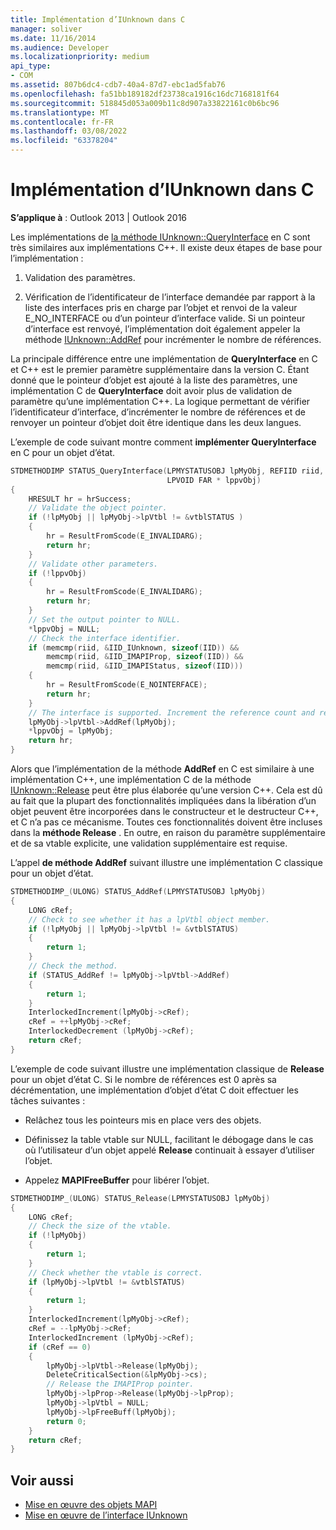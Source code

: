```yaml
---
title: Implémentation d’IUnknown dans C
manager: soliver
ms.date: 11/16/2014
ms.audience: Developer
ms.localizationpriority: medium
api_type:
- COM
ms.assetid: 807b6dc4-cdb7-40a4-87d7-ebc1ad5fab76
ms.openlocfilehash: fa51bb189182df23738ca1916c16dc7168181f64
ms.sourcegitcommit: 518845d053a009b11c8d907a33822161c0b6bc96
ms.translationtype: MT
ms.contentlocale: fr-FR
ms.lasthandoff: 03/08/2022
ms.locfileid: "63378204"
---
```

# <a name="implementing-iunknown-in-c"></a>Implémentation d’IUnknown dans C

**S’applique à** : Outlook 2013 | Outlook 2016 
  
Les implémentations de [la méthode IUnknown::QueryInterface](https://msdn.microsoft.com/library/ms682521%28v=VS.85%29.aspx) en C sont très similaires aux implémentations C++. Il existe deux étapes de base pour l’implémentation : 
  
1. Validation des paramètres.
    
2. Vérification de l’identificateur de l’interface demandée par rapport à la liste des interfaces pris en charge par l’objet et renvoi de la valeur E_NO_INTERFACE ou d’un pointeur d’interface valide. Si un pointeur d’interface est renvoyé, l’implémentation doit également appeler la méthode [IUnknown::AddRef](https://msdn.microsoft.com/library/ms691379%28v=VS.85%29.aspx) pour incrémenter le nombre de références. 
    
La principale différence entre une implémentation de **QueryInterface** en C et C++ est le premier paramètre supplémentaire dans la version C. Étant donné que le pointeur d’objet est ajouté à la liste des paramètres, une implémentation C de **QueryInterface** doit avoir plus de validation de paramètre qu’une implémentation C++. La logique permettant de vérifier l’identificateur d’interface, d’incrémenter le nombre de références et de renvoyer un pointeur d’objet doit être identique dans les deux langues. 
  
L’exemple de code suivant montre comment **implémenter QueryInterface** en C pour un objet d’état. 
  
```cpp
STDMETHODIMP STATUS_QueryInterface(LPMYSTATUSOBJ lpMyObj, REFIID riid,
                                   LPVOID FAR * lppvObj)
{
    HRESULT hr = hrSuccess;
    // Validate the object pointer.
    if (!lpMyObj || lpMyObj->lpVtbl != &vtblSTATUS )
    {
        hr = ResultFromScode(E_INVALIDARG);
        return hr;
    }
    // Validate other parameters.
    if (!lppvObj)
    {
        hr = ResultFromScode(E_INVALIDARG);
        return hr;
    }
    // Set the output pointer to NULL.
    *lppvObj = NULL;
    // Check the interface identifier.
    if (memcmp(riid, &IID_IUnknown, sizeof(IID)) &&
        memcmp(riid, &IID_IMAPIProp, sizeof(IID)) &&
        memcmp(riid, &IID_IMAPIStatus, sizeof(IID)))
    {
        hr = ResultFromScode(E_NOINTERFACE);
        return hr;
    }
    // The interface is supported. Increment the reference count and return.
    lpMyObj->lpVtbl->AddRef(lpMyObj);
    *lppvObj = lpMyObj;
    return hr;
}

```

Alors que l’implémentation de la méthode **AddRef** en C est similaire à une implémentation C++, une implémentation C de la méthode [IUnknown::Release](https://msdn.microsoft.com/library/ms682317%28v=VS.85%29.aspx) peut être plus élaborée qu’une version C++. Cela est dû au fait que la plupart des fonctionnalités impliquées dans la libération d’un objet peuvent être incorporées dans le constructeur et le destructeur C++, et C n’a pas ce mécanisme. Toutes ces fonctionnalités doivent être incluses dans la **méthode Release** . En outre, en raison du paramètre supplémentaire et de sa vtable explicite, une validation supplémentaire est requise. 
  
L’appel **de méthode AddRef** suivant illustre une implémentation C classique pour un objet d’état. 
  
```cpp
STDMETHODIMP_(ULONG) STATUS_AddRef(LPMYSTATUSOBJ lpMyObj)
{
    LONG cRef;
    // Check to see whether it has a lpVtbl object member.
    if (!lpMyObj || lpMyObj->lpVtbl != &vtblSTATUS)
    {
        return 1;
    }
    // Check the method.
    if (STATUS_AddRef != lpMyObj->lpVtbl->AddRef)
    {
        return 1;
    }
    InterlockedIncrement(lpMyObj->cRef);
    cRef = ++lpMyObj->cRef;
    InterlockedDecrement (lpMyObj->cRef);
    return cRef;
}

```

L’exemple de code suivant illustre une implémentation classique de **Release** pour un objet d’état C. Si le nombre de références est 0 après sa décrémentation, une implémentation d’objet d’état C doit effectuer les tâches suivantes : 
  
- Relâchez tous les pointeurs mis en place vers des objets. 
    
- Définissez la table vtable sur NULL, facilitant le débogage dans le cas où l’utilisateur d’un objet appelé **Release** continuait à essayer d’utiliser l’objet. 
    
- Appelez **MAPIFreeBuffer** pour libérer l’objet. 
    
```cpp
STDMETHODIMP_(ULONG) STATUS_Release(LPMYSTATUSOBJ lpMyObj)
{
    LONG cRef;
    // Check the size of the vtable.
    if (!lpMyObj)
    {
        return 1;
    }
    // Check whether the vtable is correct.
    if (lpMyObj->lpVtbl != &vtblSTATUS)
    {
        return 1;
    }
    InterlockedIncrement(lpMyObj->cRef);
    cRef = --lpMyObj->cRef;
    InterlockedIncrement (lpMyObj->cRef);
    if (cRef == 0)
    {
        lpMyObj->lpVtbl->Release(lpMyObj);
        DeleteCriticalSection(&lpMyObj->cs);
        // Release the IMAPIProp pointer.
        lpMyObj->lpProp->Release(lpMyObj->lpProp);
        lpMyObj->lpVtbl = NULL;
        lpMyObj->lpFreeBuff(lpMyObj);
        return 0;
    }
    return cRef;
}

```

## <a name="see-also"></a>Voir aussi

- [Mise en œuvre des objets MAPI](implementing-mapi-objects.md)
- [Mise en œuvre de l’interface IUnknown](implementing-the-iunknown-interface.md)

